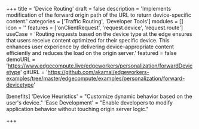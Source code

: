 +++
title = 'Device Routing'
draft = false
description = 'Implements modification of the forward origin path of the URL to return device-specific content.'
categories = ['Traffic Routing', 'Developer Tools']
modules = []
icon = ''
features = ['onClientRequest', 'request.device', 'request.route']
useCase = 'Routing requests based on the device type at the edge ensures that users receive content optimized for their specific device. This enhances user experience by delivering device-appropriate content efficiently and reduces the load on the origin server.'
featured = false
demoURL = 'https://www.edgecompute.live/edgeworkers/personalization/forwardDevicetype'
gitURL = 'https://github.com/akamai/edgeworkers-examples/tree/master/edgecompute/examples/personalization/forward-devicetype'

[benefits]
	'Device Heuristics' = "Customize dynamic behavior based on the user's device."
	'Ease Development' = "Enable developers to modify application behavior without touching origin server logic."

+++